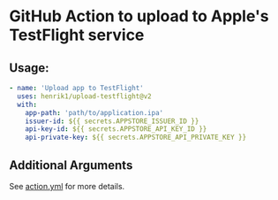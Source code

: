 # GitHub Action to upload to Apple's TestFlight service

## Usage:

```yaml
- name: 'Upload app to TestFlight'
  uses: henrik1/upload-testflight@v2
  with: 
    app-path: 'path/to/application.ipa' 
    issuer-id: ${{ secrets.APPSTORE_ISSUER_ID }}
    api-key-id: ${{ secrets.APPSTORE_API_KEY_ID }}
    api-private-key: ${{ secrets.APPSTORE_API_PRIVATE_KEY }}
```

## Additional Arguments

See [action.yml](action.yml) for more details.
